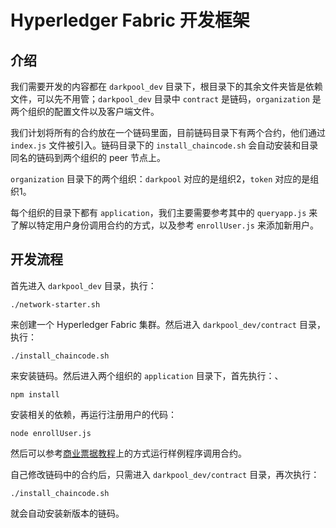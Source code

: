 # Hyperledger Fabric 开发框架

## 介绍

我们需要开发的内容都在 `darkpool_dev` 目录下，根目录下的其余文件夹皆是依赖文件，可以先不用管；`darkpool_dev` 目录中 `contract` 是链码，`organization` 是两个组织的配置文件以及客户端文件。

我们计划将所有的合约放在一个链码里面，目前链码目录下有两个合约，他们通过 `index.js` 文件被引入。链码目录下的 `install_chaincode.sh` 会自动安装和目录同名的链码到两个组织的 peer 节点上。

`organization` 目录下的两个组织：`darkpool` 对应的是组织2，`token` 对应的是组织1。

每个组织的目录下都有 `application`，我们主要需要参考其中的 `queryapp.js` 来了解以特定用户身份调用合约的方式，以及参考 `enrollUser.js` 来添加新用户。

## 开发流程

首先进入 `darkpool_dev` 目录，执行：

```shell
./network-starter.sh
```

来创建一个 Hyperledger Fabric 集群。然后进入 `darkpool_dev/contract` 目录，执行：

```shell
./install_chaincode.sh
```

来安装链码。然后进入两个组织的 `application` 目录下，首先执行：、

```shell
npm install
```

安装相关的依赖，再运行注册用户的代码：

```shell
node enrollUser.js
```

然后可以参考[商业票据教程](https://hyperledger-fabric.readthedocs.io/zh_CN/release-2.2/tutorial/commercial_paper.html)上的方式运行样例程序调用合约。

自己修改链码中的合约后，只需进入 `darkpool_dev/contract` 目录，再次执行：

```shell
./install_chaincode.sh
```

就会自动安装新版本的链码。

